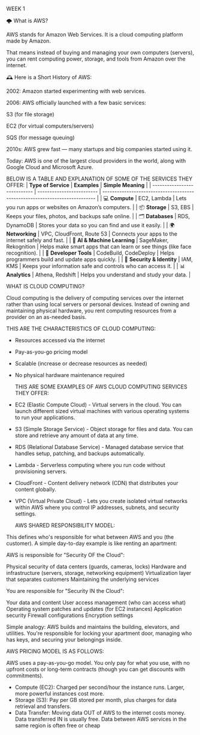 
WEEK 1

🌩️ What is AWS?

AWS stands for Amazon Web Services.
It is a cloud computing platform made by Amazon.

That means instead of buying and managing your own computers (servers),
you can rent computing power, storage, and tools from Amazon over the internet.

🕰️ Here is a Short History of AWS:

2002: Amazon started experimenting with web services.

2006: AWS officially launched with a few basic services:

S3 (for file storage)

EC2 (for virtual computers/servers)

SQS (for message queuing)

2010s: AWS grew fast — many startups and big companies started using it.

Today: AWS is one of the largest cloud providers in the world, along with Google Cloud and Microsoft Azure.

BELOW IS A TABLE AND EXPLANATION OF SOME OF THE SERVICES THEY OFFER:
| **Type of Service**          | **Examples**              | **Simple Meaning**                                                          |
| ---------------------------- | ------------------------- | --------------------------------------------------------------------------- |
| 💻 **Compute**               | EC2, Lambda               | Lets you run apps or websites on Amazon’s computers.                        |
| 📦 **Storage**               | S3, EBS                   | Keeps your files, photos, and backups safe online.                          |
| 🗂️ **Databases**            | RDS, DynamoDB             | Stores your data so you can find and use it easily.                         |
| 🌍 **Networking**            | VPC, CloudFront, Route 53 | Connects your apps to the internet safely and fast.                         |
| 🧠 **AI & Machine Learning** | SageMaker, Rekognition    | Helps make smart apps that can learn or see things (like face recognition). |
| 🧰 **Developer Tools**       | CodeBuild, CodeDeploy     | Helps programmers build and update apps quickly.                            |
| 🔐 **Security & Identity**   | IAM, KMS                  | Keeps your information safe and controls who can access it.                 |
| 📊 **Analytics**             | Athena, Redshift          | Helps you understand and study your data.                                   |

WHAT IS CLOUD COMPUTING?

Cloud computing is the delivery of computing services over the internet rather than using local servers or personal devices. Instead of owning and maintaining physical hardware, you rent computing resources from a provider on an as-needed basis.

THIS ARE THE CHARACTERISTICS OF CLOUD COMPUTING:
- Resources accessed via the internet
- Pay-as-you-go pricing model
- Scalable (increase or decrease resources as needed)
- No physical hardware maintenance required

    THIS ARE SOME EXAMPLES OF AWS CLOUD COMPUTING SERVICES THEY OFFER:
  
- EC2 (Elastic Compute Cloud) - Virtual servers in the cloud. You can launch different sized virtual machines with various operating systems to run your applications. 
- S3 (Simple Storage Service) - Object storage for files and data. You can store and retrieve any amount of data at any time.
- RDS (Relational Database Service) - Managed database service that handles setup, patching, and backups automatically.
- Lambda - Serverless computing where you run code without provisioning servers. 
- CloudFront - Content delivery network (CDN) that distributes your content globally. 
- VPC (Virtual Private Cloud) - Lets you create isolated virtual networks within AWS where you control IP addresses, subnets, and security settings.

  AWS SHARED RESPONSIBILITY MODEL:
  
This defines who's responsible for what between AWS and you (the customer). A simple day-to-day example is like renting an apartment:

AWS is responsible for "Security OF the Cloud":

Physical security of data centers (guards, cameras, locks)
Hardware and infrastructure (servers, storage, networking equipment)
Virtualization layer that separates customers
Maintaining the underlying services

You are responsible for "Security IN the Cloud":

Your data and content
User access management (who can access what)
Operating system patches and updates (for EC2 instances)
Application security
Firewall configurations
Encryption settings

Simple analogy: AWS builds and maintains the building, elevators, and utilities. You're responsible for locking your apartment door, managing who has keys, and securing your belongings inside.

AWS PRICING MODEL IS AS FOLLOWS:

AWS uses a pay-as-you-go model. You only pay for what you use, with no upfront costs or long-term contracts (though you can get discounts with commitments).

- Compute (EC2): Charged per second/hour the instance runs. Larger, more powerful instances cost more.
- Storage (S3): Pay per GB stored per month, plus charges for data retrieval and transfers.
- Data Transfer: Moving data OUT of AWS to the internet costs money. Data transferred IN is usually free. Data between AWS services in the same region is often free or cheap

